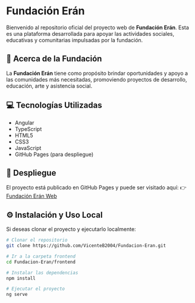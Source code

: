# Fundación Erán

Bienvenido al repositorio oficial del proyecto web de **Fundación Erán**. Esta es una plataforma desarrollada para apoyar las actividades sociales, educativas y comunitarias impulsadas por la fundación.

## 🌱 Acerca de la Fundación
La **Fundación Erán** tiene como propósito brindar oportunidades y apoyo a las comunidades más necesitadas, promoviendo proyectos de desarrollo, educación, arte y asistencia social.

## 💻 Tecnologías Utilizadas
- Angular
- TypeScript
- HTML5
- CSS3
- JavaScript
- GitHub Pages (para despliegue)

## 🚀 Despliegue
El proyecto está publicado en GitHub Pages y puede ser visitado aquí:
👉 [Fundación Erán Web](https://vicenteb2004.github.io/Fundacion-Eran/)

## ⚙️ Instalación y Uso Local
Si deseas clonar el proyecto y ejecutarlo localmente:

```bash
# Clonar el repositorio
git clone https://github.com/VicenteB2004/Fundacion-Eran.git

# Ir a la carpeta frontend
cd Fundacion-Eran/frontend

# Instalar las dependencias
npm install

# Ejecutar el proyecto
ng serve
